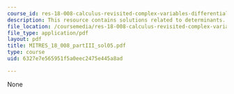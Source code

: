 ```yaml
---
course_id: res-18-008-calculus-revisited-complex-variables-differential-equations-and-linear-algebra-fall-2011
description: This resource contains solutions related to determinants.
file_location: /coursemedia/res-18-008-calculus-revisited-complex-variables-differential-equations-and-linear-algebra-fall-2011/6327e7e565951f5a0eec2475e445a8ad_MITRES_18_008_partIII_sol05.pdf
file_type: application/pdf
layout: pdf
title: MITRES_18_008_partIII_sol05.pdf
type: course
uid: 6327e7e565951f5a0eec2475e445a8ad

---
```

None